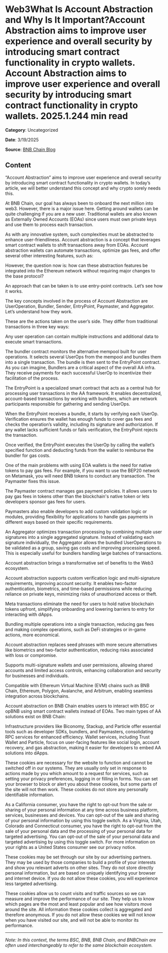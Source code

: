# Web3What Is Account Abstraction and Why Is It Important?Account Abstraction aims to improve user experience and overall security by introducing smart contract functionality in crypto wallets. Account Abstraction aims to improve user experience and overall security by introducing smart contract functionality in crypto wallets. 2025.1.244 min read

**Category**: Uncategorized

**Date**: 3/19/2025

**Source**: [BNB Chain Blog](https://www.bnbchain.org/en/blog/what-is-account-abstraction-and-why-is-it-important)

## Content

“Account Abstraction” aims to improve user experience and overall security by introducing smart contract functionality in crypto wallets. In today’s article, we will better understand this concept and why crypto sorely needs this.

At BNB Chain, our goal has always been to onboard the next million into web3. However, there is a major issue here. Getting around wallets can be quite challenging if you are a new user. Traditional wallets are also known as Externally Owned Accounts (EOAs) since users must own private keys and use them to process each transaction.

As with any innovative system, such complexities must be abstracted to enhance user-friendliness. Account abstraction is a concept that leverages smart contract wallets to shift transactions away from EOAs. Account abstraction wallets can automate transactions, optimize gas fees, and offer several other interesting features, such as:

However, the question now is: how can these abstraction features be integrated into the Ethereum network without requiring major changes to the base protocol?

An approach that can be taken is to use entry-point contracts. Let’s see how it works.

The key concepts involved in the process of Account Abstraction are UserOperation, Bundler, Sender, EntryPoint, Paymaster, and Aggregator. Let’s understand how they work.

These are the actions taken on the user’s side. They differ from traditional transactions in three key ways:

Any user operation can contain multiple instructions and additional data to execute smart transactions.

The bundler contract monitors the alternative mempool built for user operations. It selects several UserOps from the mempool and bundles them into a single transaction. The bundle is then sent to the EntryPoint contract. As you can imagine, Bundlers are a critical aspect of the overall AA infra. They receive payments for each successful UserOp to incentivize their facilitation of the process.

The EntryPoint is a specialized smart contract that acts as a central hub for processing user transactions in the AA framework. It enables decentralized, account-based transactions by working with bundlers, which are network participants responsible for gathering and sending UserOps.

When the EntryPoint receives a bundle, it starts by verifying each UserOp. Verification ensures the wallet has enough funds to cover gas fees and checks the operation’s validity, including its signature and authorization. If any wallet lacks sufficient funds or fails verification, the EntryPoint rejects the transaction.

Once verified, the EntryPoint executes the UserOp by calling the wallet’s specified function and deducting funds from the wallet to reimburse the bundler for gas costs.

One of the main problems with using EOA wallets is the need for native tokens to pay gas fees. For example, if you want to use the BEP20 network on Metamask, you will need BNB tokens to conduct any transaction. The Paymaster fixes this issue.

The Paymaster contract manages gas payment policies. It allows users to pay gas fees in tokens other than the blockchain's native token or lets developers sponsor gas fees for users.

Paymasters also enable developers to add custom validation logic or modules, providing flexibility for applications to handle gas payments in different ways based on their specific requirements.

An Aggregator optimizes transaction processing by combining multiple user signatures into a single aggregated signature. Instead of validating each signature individually, the Aggregator allows the bundled UserOperations to be validated as a group, saving gas costs and improving processing speed. This is especially useful for bundlers handling large batches of transactions.

Account abstraction brings a transformative set of benefits to the Web3 ecosystem.

Account abstraction supports custom verification logic and multi-signature requirements, improving account security. It enables two-factor authentication, biometrics, and time-based permissions while reducing reliance on private keys, minimizing risks of unauthorized access or theft.

Meta transactions eliminate the need for users to hold native blockchain tokens upfront, simplifying onboarding and lowering barriers to entry for interacting with dApps.

Bundling multiple operations into a single transaction, reducing gas fees and making complex operations, such as DeFi strategies or in-game actions, more economical.

Account abstraction replaces seed phrases with more secure alternatives like biometrics and two-factor authentication, reducing risks associated with loss or compromise.

Supports multi-signature wallets and user permissions, allowing shared accounts and limited access controls, enhancing collaboration and security for businesses and individuals.

Compatible with Ethereum Virtual Machine (EVM) chains such as BNB Chain, Ethereum, Polygon, Avalanche, and Arbitrum, enabling seamless integration across blockchains.

Account abstraction on BNB Chain enables users to interact with BSC or opBNB using smart contract wallets instead of EOAs. Two main types of AA solutions exist on BNB Chain:

Infrastructure providers like Biconomy, Stackup, and Particle offer essential tools such as developer SDKs, bundlers, and Paymasters, consolidating RPC services for enhanced efficiency. Wallet services, including Trust Wallet and Particle, focus on user-facing features like social login, account recovery, and gas abstraction, making it easier for developers to embed AA solutions into dApps.

These cookies are necessary for the website to function and cannot be switched off in our systems. They are usually only set in response to actions made by you which amount to a request for services, such as setting your privacy preferences, logging in or filling in forms. You can set your browser to block or alert you about these cookies, but some parts of the site will not then work. These cookies do not store any personally identifiable information.

As a California consumer, you have the right to opt-out from the sale or sharing of your personal information at any time across business platform, services, businesses and devices. You can opt-out of the sale and sharing of your personal information by using this toggle switch. As a Virginia, Utah, Colorado and Connecticut consumer, you have the right to opt-out from the sale of your personal data and the processing of your personal data for targeted advertising. You can opt-out of the sale of your personal data and targeted advertising by using this toggle switch. For more information on your rights as a United States consumer see our privacy notice.

These cookies may be set through our site by our advertising partners. They may be used by those companies to build a profile of your interests and show you relevant adverts on other sites. They do not store directly personal information, but are based on uniquely identifying your browser and internet device. If you do not allow these cookies, you will experience less targeted advertising.

These cookies allow us to count visits and traffic sources so we can measure and improve the performance of our site. They help us to know which pages are the most and least popular and see how visitors move around the site. All information these cookies collect is aggregated and therefore anonymous. If you do not allow these cookies we will not know when you have visited our site, and will not be able to monitor its performance.



---

*Note: In this context, the terms BSC, BNB, BNB Chain, and BNBChain are often used interchangeably to refer to the same blockchain ecosystem.*
